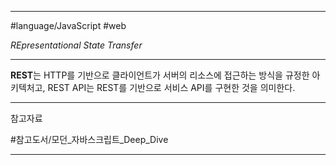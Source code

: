 
---

#language/JavaScript #web 

_REpresentational State Transfer_

---

**REST**는 HTTP를 기반으로 클라이언트가 서버의 리소스에 접근하는 방식을 규정한 아키텍처고, REST API는 REST를 기반으로 서비스 API를 구현한 것을 의미한다.



---

참고자료

#참고도서/모던_자바스크립트_Deep_Dive 

---